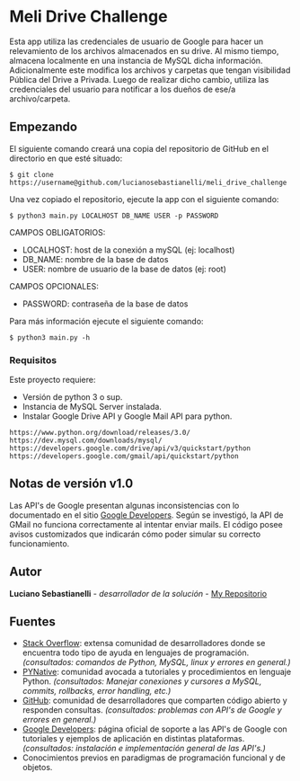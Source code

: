 # Meli Drive Challenge

Esta app utiliza las credenciales de usuario de Google para hacer un relevamiento de los archivos almacenados en su drive. Al mismo tiempo, almacena localmente en una instancia de MySQL dicha información. Adicionalmente este modifica los archivos y carpetas que tengan visibilidad Pública del Drive a Privada. Luego de realizar dicho cambio, utiliza las credenciales del usuario para notificar a los dueños de ese/a archivo/carpeta.

## Empezando

El siguiente comando creará una copia del repositorio de GitHub en el directorio en que esté situado:
```
$ git clone https://username@github.com/lucianosebastianelli/meli_drive_challenge
``` 
Una vez copiado el repositorio, ejecute la app con el siguiente comando:
```
$ python3 main.py LOCALHOST DB_NAME USER -p PASSWORD
```
CAMPOS OBLIGATORIOS:
* LOCALHOST: host de la conexión a mySQL (ej: localhost)
* DB_NAME: nombre de la base de datos 
* USER: nombre de usuario de la base de datos (ej: root)

CAMPOS OPCIONALES:
* PASSWORD: contraseña de la base de datos

Para más información ejecute el siguiente comando:
```
$ python3 main.py -h
```

### Requisitos

Este proyecto requiere:
  * Versión de python 3 o sup.
  * Instancia de MySQL Server instalada.
  * Instalar Google Drive API y Google Mail API para python.

```
https://www.python.org/download/releases/3.0/
https://dev.mysql.com/downloads/mysql/
https://developers.google.com/drive/api/v3/quickstart/python
https://developers.google.com/gmail/api/quickstart/python

```

## Notas de versión v1.0

Las API's de Google presentan algunas inconsistencias con lo documentado en el sitio [Google Developers](https://developers.google.com/gmail/). Según se investigó, la API de GMail no funciona correctamente al intentar enviar mails. El código posee avisos customizados que indicarán cómo poder simular su correcto funcionamiento.

## Autor

**Luciano Sebastianelli** - *desarrollador de la solución* - [My Repositorio](https://github.com/lucianosebastianelli)

## Fuentes

* [Stack Overflow](https://stackoverflow.com/): extensa comunidad de desarrolladores donde se encuentra todo tipo de ayuda en lenguajes de programación. *(consultados: comandos de Python, MySQL, linux y errores en general.)*
* [PYNative](https://pynative.com/): comunidad avocada a tutoriales y procedimientos en lenguaje Python. *(consultados: Manejar conexiones y cursores a MySQL, commits, rollbacks, error handling, etc.)*
* [GitHub](https://github.com/): comunidad de desarrolladores que comparten código abierto y responden consultas. *(consultados: problemas con API's de Google y errores en general.)*
* [Google Developers](https://developers.google.com/): página oficial de soporte a las API's de Google con tutoriales y ejemplos de aplicación en distintas plataformas. *(consultados: instalación e implementación general de las API's.)*
* Conocimientos previos en paradigmas de programación funcional y de objetos.

